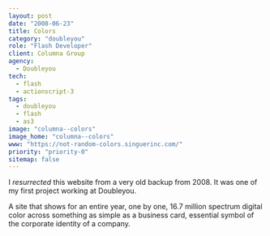 ```yaml
---
layout: post
date: "2008-06-23"
title: Colors
category: "doubleyou"
role: "Flash Developer"
client: Columna Group
agency:
  - Doubleyou
tech:
  - flash
  - actionscript-3
tags:
  - doubleyou
  - flash
  - as3
image: "columna--colors"
image_home: "columna--colors"
www: "https://not-random-colors.singuerinc.com/"
priority: "priority-0"
sitemap: false
---
```


I <i>resurrected</i> this website from a very old backup from 2008. It was one of my first project working at Doubleyou.

A site that shows for an entire year, one by one, 16.7 million spectrum digital color across something as simple as a business card, essential symbol of the corporate identity of a company.
